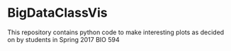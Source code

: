 # BigDataClassVis

This repository contains python code to make interesting plots as decided on by students in Spring 2017 BIO 594
